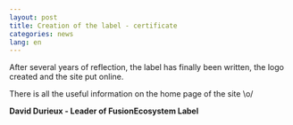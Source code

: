 ```yaml
---
layout: post
title: Creation of the label - certificate
categories: news
lang: en
---
```


After several years of reflection, the label has finally been written, the logo created and the site put online.

There is all the useful information on the home page of the site \o/

**David Durieux - Leader of FusionEcosystem Label**